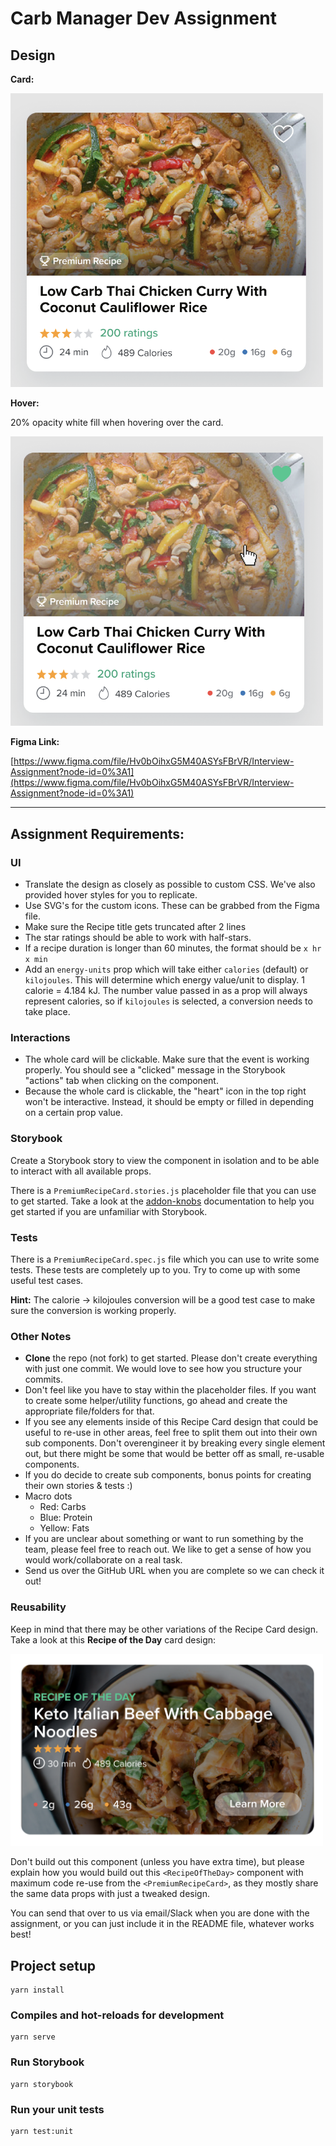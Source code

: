 # Carb Manager Dev Assignment

## Design

**Card:**

<img src=".github/PremiumRecipeCard.png" width="500">

**Hover:**

20% opacity white fill when hovering over the card.

<img src=".github/Hover.png" width="500">

**Figma Link:**

[https://www.figma.com/file/Hv0bOihxG5M40ASYsFBrVR/Interview-Assignment?node-id=0%3A1](https://www.figma.com/file/Hv0bOihxG5M40ASYsFBrVR/Interview-Assignment?node-id=0%3A1)

---

## Assignment Requirements:

### UI

- Translate the design as closely as possible to custom CSS. We've also provided hover styles for you to replicate.
- Use SVG's for the custom icons. These can be grabbed from the Figma file.
- Make sure the Recipe title gets truncated after 2 lines
- The star ratings should be able to work with half-stars.
- If a recipe duration is longer than 60 minutes, the format should be `x hr x min`
- Add an `energy-units` prop which will take either `calories` (default) or `kilojoules`. This will determine which energy value/unit to display. 1 calorie = 4.184 kJ. The number value passed in as a prop will always represent calories, so if `kilojoules` is selected, a conversion needs to take place.

### Interactions

- The whole card will be clickable. Make sure that the event is working properly. You should see a "clicked" message in the Storybook "actions" tab when clicking on the component.
- Because the whole card is clickable, the "heart" icon in the top right won't be interactive. Instead, it should be empty or filled in depending on a certain prop value.

### Storybook

Create a Storybook story to view the component in isolation and to be able to interact with all available props.

There is a `PremiumRecipeCard.stories.js` placeholder file that you can use to get started. Take a look at the [addon-knobs](https://www.npmjs.com/package/@storybook/addon-knobs) documentation to help you get started if you are unfamiliar with Storybook.

### Tests

There is a `PremiumRecipeCard.spec.js` file which you can use to write some tests. These tests are completely up to you. Try to come up with some useful test cases.

**Hint:** The calorie -> kilojoules conversion will be a good test case to make sure the conversion is working properly.

### Other Notes

- **Clone** the repo (not fork) to get started. Please don't create everything with just one commit. We would love to see how you structure your commits.
- Don't feel like you have to stay within the placeholder files. If you want to create some helper/utility functions, go ahead and create the appropriate file/folders for that.
- If you see any elements inside of this Recipe Card design that could be useful to re-use in other areas, feel free to split them out into their own sub components. Don't overengineer it by breaking every single element out, but there might be some that would be better off as small, re-usable components.
- If you do decide to create sub components, bonus points for creating their own stories & tests :)
- Macro dots
  - Red: Carbs
  - Blue: Protein
  - Yellow: Fats
- If you are unclear about something or want to run something by the team, please feel free to reach out. We like to get a sense of how you would work/collaborate on a real task.
- Send us over the GitHub URL when you are complete so we can check it out!

### Reusability

Keep in mind that there may be other variations of the Recipe Card design. Take a look at this **Recipe of the Day** card design:

<img src=".github/ROTD.png" width="500">

Don't build out this component (unless you have extra time), but please explain how you would build out this `<RecipeOfTheDay>` component with maximum code re-use from the `<PremiumRecipeCard>`, as they mostly share the same data props with just a tweaked design.

You can send that over to us via email/Slack when you are done with the assignment, or you can just include it in the README file, whatever works best!

## Project setup

```
yarn install
```

### Compiles and hot-reloads for development

```
yarn serve
```

### Run Storybook

```
yarn storybook
```

### Run your unit tests

```
yarn test:unit
```
